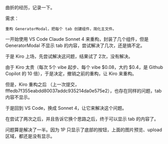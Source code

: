 曲折的经历，记录一下。

需求：
```
重构 GeneratorModal，把每个 tab 创建组件，简化主文件。
```

一开始使用 VS Code Claude Sonnet 4 来重构，封装了几个组件，但是 GeneratorModal 不显示 tab 的内容，尝试解决了几次，还是搞不定。

于是 Kiro 上场，先尝试解决这问题，结果试了 2次，没有解决。

由于 Kiro 太贵（每次 5个 vibe 起步、每个 vibe $0.08，大约 $0.4，是 Github Copilot 的 10 倍），于是决定，撤销之前的重构，让 Kiro 来重构。

但是，Kiro 重构之后 （上一次提交，fffedb7f355eabdd80037addc935214da0e575e2），也存在同样的问题，tab 内容不显示。

于是回到 VS Code，换成 Sonnet 4，让它来解决这个问题。

在尝试了两次之后，并且告诉它换个思路之后，终于可以显示 tab 的内容了。

问题算是解决了一半。因为 1P 只显示了底部的按钮，上面的图片预览、upload 区域，都还是没有显示。